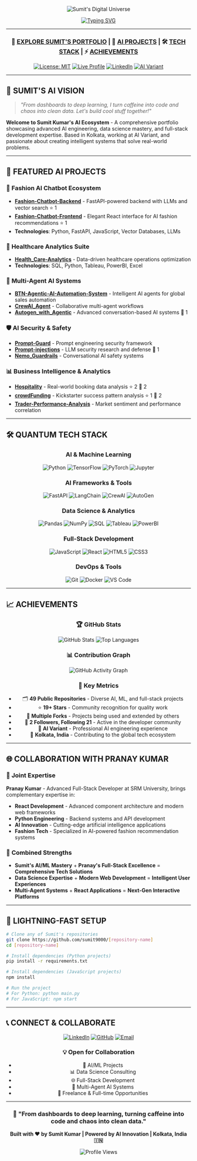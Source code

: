 <div align="center">

![Sumit's Digital Universe](https://capsule-render.vercel.app/api?type=waving&color=0:667eea,100:764ba2&height=300&section=header&text=SUMIT%27S%20AI%20UNIVERSE&fontSize=60&fontColor=ffffff&animation=twinkling&fontAlignY=38&descAlign=62&descAlignY=51&desc=From%20Dashboards%20to%20Deep%20Learning%20%7C%20AI%20Engineer)

[![Typing SVG](https://readme-typing-svg.demolab.com?font=Fira+Code&weight=600&size=28&duration=3000&pause=1000&color=667EEA&center=true&vCenter=true&multiline=true&width=800&height=100&lines=AI+Engineer+%7C+Data+Scientist+%7C+Full-Stack+Developer;Turning+Caffeine+into+Code+and+Chaos+into+Clean+Data;Building+Intelligent+Systems+That+Matter)](https://git.io/typing-svg)

</div>

---

<div align="center">

### 🚀 **[EXPLORE SUMIT'S PORTFOLIO](https://github.com/sumit9000)** | 💎 **[AI PROJECTS](#-featured-ai-projects)** | 🛠️ **[TECH STACK](#-quantum-tech-stack)** | ⚡ **[ACHIEVEMENTS](#-achievements)**

[![License: MIT](https://img.shields.io/badge/License-MIT-blueviolet.svg?style=for-the-badge)](LICENSE)
[![Live Profile](https://img.shields.io/badge/LIVE-PROFILE-00ff88?style=for-the-badge&logo=github)](https://github.com/sumit9000)
[![LinkedIn](https://img.shields.io/badge/LinkedIn-Connect-0077B5?style=for-the-badge&logo=linkedin)](https://www.linkedin.com/in/sumitkumarss/)
[![AI Variant](https://img.shields.io/badge/AI-VARIANT-FF6B6B?style=for-the-badge&logo=artificial-intelligence)](https://github.com/sumit9000)

</div>

---

## 🌟 **SUMIT'S AI VISION**

> *"From dashboards to deep learning, I turn caffeine into code and chaos into clean data. Let's build cool stuff together!"*

**Welcome to Sumit Kumar's AI Ecosystem** - A comprehensive portfolio showcasing advanced AI engineering, data science mastery, and full-stack development expertise. Based in Kolkata, working at AI Variant, and passionate about creating intelligent systems that solve real-world problems.

---

## 🧠 **FEATURED AI PROJECTS**

### 🤖 **Fashion AI Chatbot Ecosystem**
- **[Fashion-Chatbot-Backend](https://github.com/sumit9000/024355f1)** - FastAPI-powered backend with LLMs and vector search ⭐ 1
- **[Fashion-Chatbot-Frontend](https://github.com/sumit9000/5adbeb31)** - Elegant React interface for AI fashion recommendations ⭐ 1
- **Technologies**: Python, FastAPI, JavaScript, Vector Databases, LLMs

### 🏥 **Healthcare Analytics Suite**
- **[Health_Care-Analytics](https://github.com/sumit9000/8ab81333)** - Data-driven healthcare operations optimization
- **Technologies**: SQL, Python, Tableau, PowerBI, Excel

### 🤝 **Multi-Agent AI Systems**
- **[BTN-Agentic-AI-Automation-System](https://github.com/sumit9000/208ebf97)** - Intelligent AI agents for global sales automation
- **[CrewAI_Agent](https://github.com/sumit9000/CrewAI_Agent)** - Collaborative multi-agent workflows
- **[Autogen_with_Agentic](https://github.com/sumit9000/Autogen_with_Agentic)** - Advanced conversation-based AI systems 🍴 1

### 🛡️ **AI Security & Safety**
- **[Prompt-Guard](https://github.com/sumit9000/Prompt-Guard)** - Prompt engineering security framework
- **[Prompt-injections](https://github.com/sumit9000/Prompt-injections)** - LLM security research and defense 🍴 1
- **[Nemo_Guardrails](https://github.com/sumit9000/Nemo_Guardrails)** - Conversational AI safety systems

### 📊 **Business Intelligence & Analytics**
- **[Hospitality](https://github.com/sumit9000/Hospitality)** - Real-world booking data analysis ⭐ 2 🍴 2
- **[crowdFunding](https://github.com/sumit9000/crowdFunding)** - Kickstarter success pattern analysis ⭐ 1 🍴 2
- **[Trader-Performance-Analysis](https://github.com/sumit9000/9e8a8a0f)** - Market sentiment and performance correlation

---

## 🛠️ **QUANTUM TECH STACK**

<div align="center">

### **AI & Machine Learning**
![Python](https://img.shields.io/badge/Python-Expert-3776AB?style=for-the-badge&logo=python&logoColor=white)
![TensorFlow](https://img.shields.io/badge/TensorFlow-Advanced-FF6F00?style=for-the-badge&logo=tensorflow&logoColor=white)
![PyTorch](https://img.shields.io/badge/PyTorch-Advanced-EE4C2C?style=for-the-badge&logo=pytorch&logoColor=white)
![Jupyter](https://img.shields.io/badge/Jupyter-Expert-F37626?style=for-the-badge&logo=jupyter&logoColor=white)

### **AI Frameworks & Tools**
![FastAPI](https://img.shields.io/badge/FastAPI-Expert-009688?style=for-the-badge&logo=fastapi&logoColor=white)
![LangChain](https://img.shields.io/badge/LangChain-Advanced-121011?style=for-the-badge&logo=chainlink&logoColor=white)
![CrewAI](https://img.shields.io/badge/CrewAI-Advanced-FF6B6B?style=for-the-badge&logo=artificial-intelligence)
![AutoGen](https://img.shields.io/badge/AutoGen-Advanced-0078D4?style=for-the-badge&logo=microsoft)

### **Data Science & Analytics**
![Pandas](https://img.shields.io/badge/Pandas-Expert-150458?style=for-the-badge&logo=pandas&logoColor=white)
![NumPy](https://img.shields.io/badge/NumPy-Expert-013243?style=for-the-badge&logo=numpy&logoColor=white)
![SQL](https://img.shields.io/badge/SQL-Expert-4479A1?style=for-the-badge&logo=mysql&logoColor=white)
![Tableau](https://img.shields.io/badge/Tableau-Advanced-E97627?style=for-the-badge&logo=tableau&logoColor=white)
![PowerBI](https://img.shields.io/badge/PowerBI-Advanced-F2C811?style=for-the-badge&logo=powerbi&logoColor=black)

### **Full-Stack Development**
![JavaScript](https://img.shields.io/badge/JavaScript-Advanced-F7DF1E?style=for-the-badge&logo=javascript&logoColor=black)
![React](https://img.shields.io/badge/React-Advanced-61DAFB?style=for-the-badge&logo=react&logoColor=black)
![HTML5](https://img.shields.io/badge/HTML5-Expert-E34F26?style=for-the-badge&logo=html5&logoColor=white)
![CSS3](https://img.shields.io/badge/CSS3-Advanced-1572B6?style=for-the-badge&logo=css3&logoColor=white)

### **DevOps & Tools**
![Git](https://img.shields.io/badge/Git-Expert-F05032?style=for-the-badge&logo=git&logoColor=white)
![Docker](https://img.shields.io/badge/Docker-Advanced-2496ED?style=for-the-badge&logo=docker&logoColor=white)
![VS Code](https://img.shields.io/badge/VS_Code-Expert-007ACC?style=for-the-badge&logo=visual-studio-code&logoColor=white)

</div>

---

## 📈 **ACHIEVEMENTS**

<div align="center">

### 🏆 **GitHub Stats**
![GitHub Stats](https://github-readme-stats.vercel.app/api?username=sumit9000&show_icons=true&theme=radical&hide_border=true)
![Top Languages](https://github-readme-stats.vercel.app/api/top-langs/?username=sumit9000&layout=compact&theme=radical&hide_border=true)

### 📊 **Contribution Graph**
![GitHub Activity Graph](https://github-readme-activity-graph.vercel.app/graph?username=sumit9000&theme=react-dark&hide_border=true)

### 🎯 **Key Metrics**
- 🗂️ **49 Public Repositories** - Diverse AI, ML, and full-stack projects
- ⭐ **19+ Stars** - Community recognition for quality work
- 🍴 **Multiple Forks** - Projects being used and extended by others
- 👥 **2 Followers, Following 21** - Active in the developer community
- 🏢 **AI Variant** - Professional AI engineering experience
- 📍 **Kolkata, India** - Contributing to the global tech ecosystem

</div>

---

## 🌐 **COLLABORATION WITH PRANAY KUMAR**

### 🤝 **Joint Expertise**
**Pranay Kumar** - Advanced Full-Stack Developer at SRM University, brings complementary expertise in:
- **React Development** - Advanced component architecture and modern web frameworks
- **Python Engineering** - Backend systems and API development
- **AI Innovation** - Cutting-edge artificial intelligence applications
- **Fashion Tech** - Specialized in AI-powered fashion recommendation systems

### 🎯 **Combined Strengths**
- **Sumit's AI/ML Mastery** + **Pranay's Full-Stack Excellence** = **Comprehensive Tech Solutions**
- **Data Science Expertise** + **Modern Web Development** = **Intelligent User Experiences**
- **Multi-Agent Systems** + **React Applications** = **Next-Gen Interactive Platforms**

---

## 🚀 **LIGHTNING-FAST SETUP**

```bash
# Clone any of Sumit's repositories
git clone https://github.com/sumit9000/[repository-name]
cd [repository-name]

# Install dependencies (Python projects)
pip install -r requirements.txt

# Install dependencies (JavaScript projects)
npm install

# Run the project
# For Python: python main.py
# For JavaScript: npm start
```

---

## 📞 **CONNECT & COLLABORATE**

<div align="center">

[![LinkedIn](https://img.shields.io/badge/LinkedIn-Connect_with_Sumit-0077B5?style=for-the-badge&logo=linkedin&logoColor=white)](https://www.linkedin.com/in/sumitkumarss/)
[![GitHub](https://img.shields.io/badge/GitHub-Follow_Sumit-181717?style=for-the-badge&logo=github&logoColor=white)](https://github.com/sumit9000)
[![Email](https://img.shields.io/badge/Email-Business_Inquiries-D14836?style=for-the-badge&logo=gmail&logoColor=white)](mailto:contact@sumit.dev)

### 💡 **Open for Collaboration**
- 🤖 AI/ML Projects
- 📊 Data Science Consulting
- 🌐 Full-Stack Development
- 🧠 Multi-Agent AI Systems
- 💼 Freelance & Full-time Opportunities

</div>

---

<div align="center">

### 🌟 **"From dashboards to deep learning, turning caffeine into code and chaos into clean data."**

**Built with ❤️ by Sumit Kumar | Powered by AI Innovation | Kolkata, India 🇮🇳**

![Profile Views](https://komarev.com/ghpvc/?username=sumit9000&color=blueviolet&style=for-the-badge)

</div>
